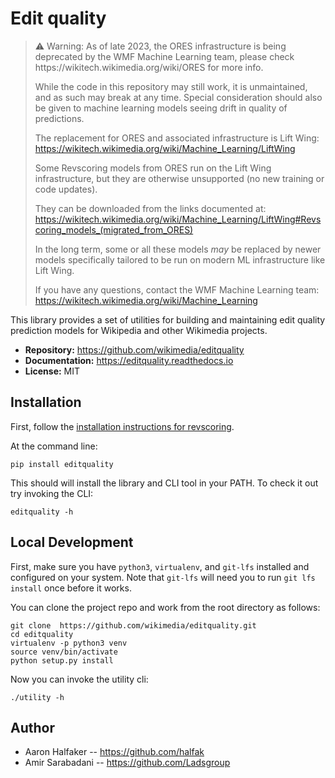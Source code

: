 # Edit quality

<blockquote>
⚠️ Warning: As of late 2023, the ORES infrastructure is being deprecated by the
WMF Machine Learning team, please check https://wikitech.wikimedia.org/wiki/ORES for more info.

While the code in this repository may still work, it is unmaintained, and as
such may break at any time. Special consideration should also be given to
machine learning models seeing drift in quality of predictions.

The replacement for ORES and associated infrastructure is Lift Wing:
https://wikitech.wikimedia.org/wiki/Machine_Learning/LiftWing

Some Revscoring models from ORES run on the Lift Wing infrastructure, but they
are otherwise unsupported (no new training or code updates).

They can be downloaded from the links documented at:
https://wikitech.wikimedia.org/wiki/Machine_Learning/LiftWing#Revscoring_models_(migrated_from_ORES)

In the long term, some or all these models *may* be replaced by newer models
specifically tailored to be run on modern ML infrastructure like Lift Wing.

If you have any questions, contact the WMF Machine Learning team:
https://wikitech.wikimedia.org/wiki/Machine_Learning
</blockquote>

This library provides a set of utilities for building and maintaining
edit quality prediction models for Wikipedia and other Wikimedia projects.

* **Repository:** https://github.com/wikimedia/editquality
* **Documentation:** https://editquality.readthedocs.io
* **License:** MIT

## Installation

First, follow the [installation instructions for revscoring](https://github.com/wikimedia/revscoring).

At the command line:
```
pip install editquality
```

This should will install the library and CLI tool in your PATH. To check it out
try invoking the CLI:
```
editquality -h
```

## Local Development
First, make sure you have `python3`, `virtualenv`, and `git-lfs` installed and configured on your system.  Note that `git-lfs` will need you to run `git lfs install` once before it works. 

You can clone the project repo and work from the
root directory as follows:
```
git clone  https://github.com/wikimedia/editquality.git
cd editquality
virtualenv -p python3 venv
source venv/bin/activate
python setup.py install
```

Now you can invoke the utility cli:
```
./utility -h
```

## Author
* Aaron Halfaker -- https://github.com/halfak
* Amir Sarabadani -- https://github.com/Ladsgroup
